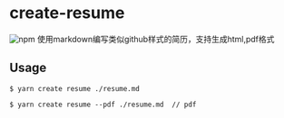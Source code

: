 # create-resume
![npm](https://img.shields.io/npm/v/create-resume?color=sucess)
 使用markdown编写类似github样式的简历，支持生成html,pdf格式

## Usage
```
$ yarn create resume ./resume.md
```
```
$ yarn create resume --pdf ./resume.md  // pdf
```

